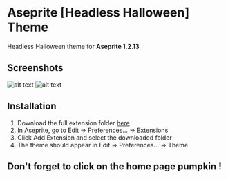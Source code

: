 # Aseprite [Headless Halloween] Theme

Headless Halloween theme for **Aseprite 1.2.13**

## Screenshots
![alt text](https://i.ibb.co/cL026C3/screen1.png)
![alt text](https://i.ibb.co/zm6tmbz/screen2.png)

## Installation

1. Download the full extension folder [here](https://github.com/Goomboo/headless-halloween/archive/master.zip)
2. In Aseprite, go to Edit ⇒ Preferences... ⇒ Extensions
3. Click Add Extension and select the downloaded folder
4. The theme should appear in Edit ⇒ Preferences... ⇒ Theme

## Don't forget to click on the home page pumpkin !

